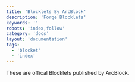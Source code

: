 ```yaml
---
title: 'Blocklets By ArcBlock'
description: 'Forge Blocklets'
keywords: ''
robots: 'index,follow'
category: 'docs'
layout: 'documentation'
tags:
  - 'blocket'
  - 'index'
---
```


These are offical Blocklets published by ArcBlock.
